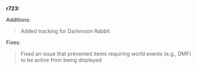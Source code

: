 **r723:**

Additions:
> Added tracking for Darkmoon Rabbit

Fixes:
> Fixed an issue that prevented items requiring world events (e.g., DMF) to be active from being displayed
